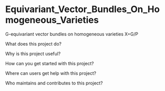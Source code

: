 # Equivariant_Vector_Bundles_On_Homogeneous_Varieties
G-equivariant vector bundles on homogeneous varieties X=G/P


What does this project do?


Why is this project useful?


How can you get started with this project?


Where can users get help with this project?


Who maintains and contributes to this project?

